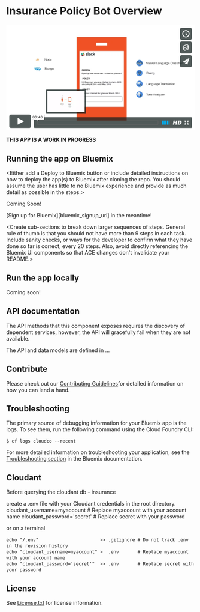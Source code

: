 # Insurance Policy Bot Overview

[![Policy Bot](./design/video-cap.png)](https://vimeo.com/165460548 "Policy Bot Concept - Click to Watch!")

**THIS APP IS A WORK IN PROGRESS**

## Running the app on Bluemix
<Either add a Deploy to Bluemix button or include detailed instructions on how to deploy the app(s) to Bluemix after cloning the repo. You should assume the user has little to no Bluemix experience and provide as much detail as possible in the steps.>

Coming Soon!

[Sign up for Bluemix][bluemix_signup_url] in the meantime!

<Create sub-sections to break down larger sequences of steps. General rule of thumb is that you should not have more than 9 steps in each task. Include sanity checks, or ways for the developer to confirm what they have done so far is correct, every 20 steps. Also, avoid directly referencing the Bluemix UI components so that ACE changes don't invalidate your README.>

## Run the app locally
Coming soon!

## API documentation
The API methods that this component exposes requires the discovery of dependent services, however, the API will gracefully fail when they are not available.

The API and data models are defined in ...

## Contribute
Please check out our [Contributing Guidelines]()for detailed information on how you can lend a hand.

## Troubleshooting

The primary source of debugging information for your Bluemix app is the logs. To see them, run the following command using the Cloud Foundry CLI:

  ```
  $ cf logs cloudco --recent
  ```
For more detailed information on troubleshooting your application, see the [Troubleshooting section](https://www.ng.bluemix.net/docs/troubleshoot/tr.html) in the Bluemix documentation.

## Cloudant

Before querying the cloudant db - insurance

 create a .env file with your Cloudant credentials in the root directory.
  cloudant_username=myaccount # Replace myaccount with your account name
  cloudant_password='secret'  # Replace secret with your password
 
 or on a terminal
 
    echo "/.env"                       >> .gitignore # Do not track .env in the revision history
    echo "cloudant_username=myaccount" >  .env       # Replace myaccount with your account name
    echo "cloudant_password='secret'"  >> .env       # Replace secret with your password
 
 

## License

See [License.txt](License.txt) for license information.
